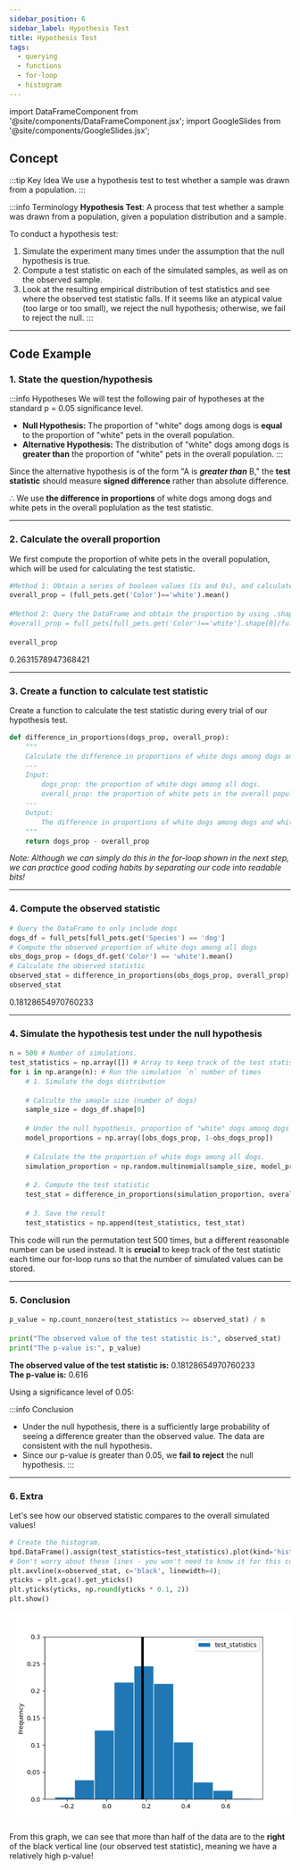 ```yaml
---
sidebar_position: 6
sidebar_label: Hypothesis Test
title: Hypothesis Test
tags: 
  - querying 
  - functions
  - for-loop 
  - histogram
---
```


import DataFrameComponent from '@site/components/DataFrameComponent.jsx';
import GoogleSlides from '@site/components/GoogleSlides.jsx';

## Concept

:::tip Key Idea
We use a hypothesis test to test whether a sample was drawn from a population.
:::

:::info Terminology
**Hypothesis Test**: A process that test whether a sample was drawn from a population, given a population distribution and a sample.

To conduct a hypothesis test:
1. Simulate the experiment many times under the assumption that the null hypothesis is true.
2. Compute a test statistic on each of the simulated samples, as well as on the observed sample.
3. Look at the resulting empirical distribution of test statistics and see where the observed test statistic falls. If it seems like an atypical value (too large or too small), we reject the null hypothesis; otherwise, we fail to reject the null.
:::

---
## Code Example

### 1. State the question/hypothesis

:::info Hypotheses
We will test the following pair of hypotheses at the standard p = 0.05 significance level.
* **Null Hypothesis:**  The proportion of "white" dogs among dogs is **equal** to the proportion of "white" pets in the overall population.
* **Alternative Hypothesis:** The distribution of "white" dogs among dogs is **greater than** the proportion of "white" pets in the overall population.
:::

Since the alternative hypothesis is of the form "A is **_greater than_** B," the **test statistic** should measure **signed difference** rather than absolute difference.

$\therefore$ We use **the difference in proportions** of white dogs among dogs and white pets in the overall poplulation as the test statistic.

---

### 2. Calculate the overall proportion

We first compute the proportion of white pets in the overall population, which will be used for calculating the test statistic.

```python
#Method 1: Obtain a series of boolean values (1s and 0s), and calculate the mean
overall_prop = (full_pets.get('Color')=='white').mean()

#Method 2: Query the DataFrame and obtain the proportion by using .shape[0]
#overall_prop = full_pets[full_pets.get('Color')=='white'].shape[0]/full_pets.shape[0]

overall_prop
```
0.2631578947368421

---

### 3. Create a function to calculate test statistic

Create a function to calculate the test statistic during every trial of our hypothesis test.

```python
def difference_in_proportions(dogs_prop, overall_prop):
    """
    Calculate the difference in proportions of white dogs among dogs and white pets in the overall population.
    ---
    Input:
        dogs_prop: the proportion of white dogs among all dogs.
        overall_prop: the proportion of white pets in the overall population.
    ---
    Output:
        The difference in proportions of white dogs among dogs and white pets in the overall population.
    """
    return dogs_prop - overall_prop
```
_Note: Although we can simply do this in the for-loop shown in the next step, we can practice good coding habits by separating our code into readable bits!_

---

### 4. Compute the observed statistic

```python
# Query the DataFrame to only include dogs
dogs_df = full_pets[full_pets.get('Species') == 'dog']
# Compute the observed proportion of white dogs among all dogs
obs_dogs_prop = (dogs_df.get('Color') == 'white').mean()
# Calculate the observed statistic
observed_stat = difference_in_proportions(obs_dogs_prop, overall_prop)
observed_stat
```
0.18128654970760233

---

### 4. Simulate the hypothesis test under the null hypothesis

```python
n = 500 # Number of simulations.
test_statistics = np.array([]) # Array to keep track of the test statistic for each iteration.
for i in np.arange(n): # Run the simulation `n` number of times
    # 1. Simulate the dogs distribution
    
    # Calculte the smaple size (number of dogs)
    sample_size = dogs_df.shape[0]
    
    # Under the null hypothesis, proportion of "white" dogs among dogs is equal to the proportion of white pets among the overall population
    model_proportions = np.array([obs_dogs_prop, 1-obs_dogs_prop]) 
    
    # Calculate the the proportion of white dogs among all dogs.
    simulation_proportion = np.random.multinomial(sample_size, model_proportions)[0] / sample_size
    
    # 2. Compute the test statistic
    test_stat = difference_in_proportions(simulation_proportion, overall_prop)

    # 3. Save the result
    test_statistics = np.append(test_statistics, test_stat)
```
This code will run the permutation test 500 times, but a different reasonable number can be used instead. It is **crucial** to keep track of the test statistic each time our for-loop runs so that the number of simulated values can be stored.

---

### 5. Conclusion

```python
p_value = np.count_nonzero(test_statistics >= observed_stat) / n

print("The observed value of the test statistic is:", observed_stat)
print("The p-value is:", p_value)
```
**The observed value of the test statistic is:** 0.18128654970760233 <br />
**The p-value is:** 0.616

Using a significance level of 0.05:

:::info Conclusion
* Under the null hypothesis, there is a sufficiently large probability of seeing a difference greater than the observed value. The data are consistent with the null hypothesis.
* Since our p-value is greater than 0.05, we **fail to reject** the null hypothesis.
:::

---

### 6. Extra

Let's see how our observed statistic compares to the overall simulated values!

```python
# Create the histogram.
bpd.DataFrame().assign(test_statistics=test_statistics).plot(kind='hist', bins= 10, density=True, ec='w')
# Don't worry about these lines - you won't need to know it for this course!
plt.axvline(x=observed_stat, c='black', linewidth=4);
yticks = plt.gca().get_yticks()
plt.yticks(yticks, np.round(yticks * 0.1, 2))
plt.show()
```

![Distribution](/img/statistical-inference-plots/hypothesis-test.png)

From this graph, we can see that more than half of the data are to the **right** of the black vertical line (our observed test statistic), meaning we have a relatively high p-value!
